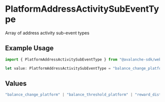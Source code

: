 # PlatformAddressActivitySubEventType

Array of address activity sub-event types

## Example Usage

```typescript
import { PlatformAddressActivitySubEventType } from "@avalanche-sdk/webhooks/models/components";

let value: PlatformAddressActivitySubEventType = "balance_change_platform";
```

## Values

```typescript
"balance_change_platform" | "balance_threshold_platform" | "reward_distribution"
```